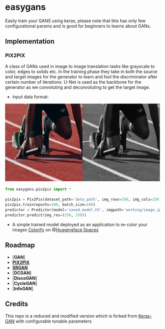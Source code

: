 # easygans
Easily train your GANS using keras, please note that this has only few configurational params and is good for beginners to learns about GANs.

## Implementation

### __PIX2PIX__

A class of GANs used in image to image translation tasks like grayscale to color, edges to solids etc. In the training phase they take in both the source and target images for the generator to learn and fool the discriminator after certain number of iterations. U-Net is used as the backbone for the generator as we convoluting and deconvoluting to get the target image. 

- Input data format:

![Pix2Pix data](dataformats/image_4.png "Target/Source")

```python
from easygans.pix2pix import *

pix2pix = Pix2Pix(dataset_path='data_path', img_rows=256, img_cols=256, gf=32, df=32)
pix2pix.train(epochs=100, batch_size=100)
predictor = Predictor(model='saved_model.h5', imgpath='working/image.jpg')
predictor.predict(img_res=(256, 256))
```
- A simple trained model deployed as an application to re-color your images [Colorify](https://huggingface.co/spaces/vishnun/Colorify) on @[Huggingface Spaces](https://huggingface.co/spaces)


## Roadmap

- [__GAN__]
- [__PIX2PIX__](https://arxiv.org/abs/1611.07004)
- [__SRGAN__](https://arxiv.org/abs/1609.04802)
- [__DCGAN__]
- [__DiscoGAN__]
- [__CycleGAN__]
- [__InfoGAN__]


## Credits

This repo is a reduced and modified version which is forked from [Keras-GAN](https://github.com/eriklindernoren/Keras-GAN) with configurable tunable parameters
